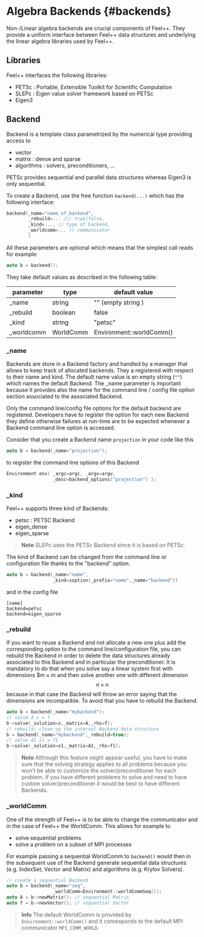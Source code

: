 # Algebra Backends {#backends}

Non-/Linear algebra backends are crucial components of Feel++. They provide a uniform interface between Feel++ data structures and underlying the linear algebra libraries used by Feel++.

## Libraries

Feel++ interfaces the following libraries:
 - PETSc : Portable, Extensible Toolkit for
Scientific Computation
 - SLEPc : Eigen value solver framework based on PETSc
 - Eigen3

## Backend

Backend is a template class parametrized by the numerical type providing access to
 - vector
 - matrix : dense and sparse
 - algorithms : solvers, preconditioners, ...

PETSc provides sequential and parallel data structures
whereas Eigen3 is only sequential.

To create a Backend, use the free function `backend(...)` which has the following interface:
```cpp
backend(_name="name_of_backend",
        _rebuild=... /// true|false,
        _kind=..., // type of backend,
        _worldcomm=... // communicator
        )
```

All these parameters are optional which means that the simplest call reads for example:
```cpp
auto b = backend();
```
They take default values as described in the following table:

parameter  | type    | default value
-----------|---------|----------
_name      | string  | "" (empty string )
_rebuild   | boolean | false
_kind      | string  | "petsc"
_worldcomm | WorldComm | Environment::worldComm()

### _name

Backends are store in a Backend factory and handled by a manager that allows to keep track of allocated backends. They a registered with respect to their name and kind.
The default name value is en empty string (`""`) which names the default Backend.
The _name parameter is important because it provides also the name for the command line / config file option section associated to the associated Backend.

Only the command line/config file options for the default backend are registered. Developers have to register the option for each new Backend they define otherwise failures at run-time are to be expected whenever a Backend command line option is accessed.

Consider that you create a Backend name `projection` in your code like this
```cpp
auto b = backend(_name="projection");
```
to register the command line options of this Backend
```cpp
Environment env( _argc=argc, _argv=argv,
                 _desc=backend_options("projection") );
```

### _kind

Feel++ supports three kind of Backends:
 - petsc : PETSC Backend
 - eigen_dense
 - eigen_sparse

> **Note** SLEPc uses the PETSc Backend since it is based on PETSc.

The kind of Backend can be changed from the command line or configuration file thanks to the "backend" option.
```cpp
auto b = backend(_name="name",
                 _kind=soption(_prefix="name",_name="backend"))
```
and in the config file
```
[name]
backend=petsc
backend=eigen_sparse
```

### _rebuild

If you want to reuse a Backend and not allocate a new one plus add the corresponding option to the command line/configuration file, you can rebuild the Backend in order to delete the data structures already associated to this Backend and in particular the preconditioner. It is mandatory to do that when you solve say a linear system first with dimensions $$m\times m$ and then solve another one with different dimension $$n \times n$$ because in that case the Backend will throw an error saying that the dimensions are incompatible. To avoid that you have to rebuild the Backend.
```cpp
auto b = backend(_name="mybackend");
// solve A x = f
b->solve(_solution=x,_matrix=A,_rhs=f);
// rebuild: clean up the internal Backend data structure
b = backend(_name="mybackend",_rebuild=true);
// solve A1 x1 = f1
b->solve(_solution=x1,_matrix=A1,_rhs=f1);
```
> **Note** Although this feature might appear useful, you have to make sure that the solving strategy applies to all problems because you won't be able to customize the solver/preconditioner for each problem. If you have different problems to solve and need to have custom solver/preconditioner it would be best to have different Backends.

### _worldComm

One of the strength of Feel++ is to be able to change the communicator and in the case of Feel++ the WorldComm. This allows for example to
 - solve sequential problems
 - solve a problem on a subset of MPI processes

 For example passing a sequential WorldComm to `backend()` would then in the subsequent use of the Backend generate sequential data structures (e.g. IndexSet, Vector and Matrix) and algorithms (e.g. Krylov Solvers).
 ```cpp
 // create a sequential Backend
 auto b = backend(_name="seq",
                  _worldComm=Environment::worldCommSeq());
auto A = b->newMatrix(); // sequential Matrix
auto f = b->newVector(); // sequential Vector
```

> **Info** The default WorldComm is provided by `Environment::worldComm()` and it conresponds to the default MPI communicator `MPI_COMM_WORLD`.
